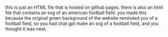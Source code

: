 this is just an HTML file that is hosted on github pages. there is also an html file that contains an svg of an american football field. you made this because the original green background of the website reminded you of a football field, so you had chat gpt make an svg of a football field, and you thought it was neat. 